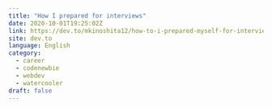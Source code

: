 ```yaml
---
title: "How I prepared for interviews"
date: 2020-10-01T19:25:02Z
link: https://dev.to/mkinoshita12/how-to-i-prepared-myself-for-interviews-4g3g?utm_medium=RSS&utm_source=news.12bit.vn
site: dev.to
language: English
category:
  - career
  - codenewbie
  - webdev
  - watercooler
draft: false
---
```

